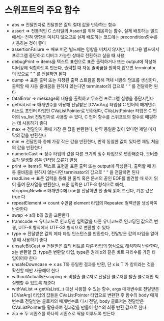 # 스위프트의 주요 함수
* abs => 전달인자로 전달받은 값의 절대 값을 반환하는 함수
* assert => 전통적인 C 스타일의 Assert를 위해 제공하는 함수, 실제 배포하는 빌드에서는 전혀 영향을 미치지 않으므로 실제 배포하는 코드에는 precondition함수를 사용하는 것이 좋다
* assertionFailure => 배포 버전 빌드에는 영향을 미치지 않지만, 디버그용 빌드에서 프로그램 중단하고 디버그 가능한 상태로 전환하고 싶을 때 사용
* debugPrint => items을 텍스트 표현으로 표준 출력하거나 또는 output에 작성해 디버깅에 적합하도록 만든다, 출력할 때 자동 줄바꿈을 원하지 않으면 terminator의 값으로 “ ” 를 전달하면 된다
* dump => 표준 출력 또는 지정된 출력 스트림을 통해 객체 내용의 덤프를 생성한다, 출력할 때 자동 줄바꿈을 원하지 않는다면 terminator의 값으로 “ “ 를 전달하면 된다
* fatalError => message의 내용을 출력하고 무조건 프로그램 실행을 중단시킨다
* getVaList => 매개변수를 이용해 전달받은 [CVarArg] 타입을 C 언어의 매개변수 리스트 포인터 타입인 CVaListPointer로 반환된다, CVaListPointer 타입은 C 언어의 va_list 전달인자로 사용할 수 있다, C 언어 함수를 스위프트의 함수로 매핑하는 데 사용하기 좋다
* max => 전달인자 중에 가장 큰 값을 반환한다, 만약 동일한 값이 있다면 제일 마지막의 값을 반환한다
* min => 전달인자 중에 가장 작은 값을 반환한다, 만약 동일한 값이 있다면 제일 처음의 값을 반환한다
* numericCast => 정수 타입의 값을 다른 크기의 정수 타입으로 변환해준다, 오버플로가 발생할 경우 런타임 오류가 발생
* print => items의 텍스트 표현을 표준 출력 또는 output에 작성한다, 출력할 때 자동 줄바꿈을 원하지 않는다면 terminator의 값으로 “ “ 을 전달하면 된다
* readLine => 표준 입력을 통해 한 줄씩 혹은 문서의 끝인 EOF를 발견할 때 까지 읽어 들여 문자열을 반환한다, 표준 입력은 UTF-8 형식으로 해석, strippingNewline 매개변수에 true를 전달하면 한 줄씩 읽어 드린다, 기본 값은 true 다
* repeatElement => count 수만큼 element 타입의 Repeated 컬렉션을 생성하여 반환한다
* swap => a와 b의 값을 교환한다
* transcode => 유니코드로 인코딩한 입력값을 다른 유니코드로 인코딩된 값으로 변경, UTF-8 형식에서 UTF-32 형식으로 변환할 수 있다
* type => 전달받은 값의 메타 타입 인스턴스를 반환한다, 전달받은 값의 타입을 알아낼 때 사용하기 좋다
* unsafeBitCast => 전달받은 값의 비트를 다른 타입의 형식으로 해석하여 반환한다, x는 반환할 값, type은 변환할 타입, type은 원래 x와 같은 비트 자리수를 가진 타입이어야 한다
* unsafeDowncase => x as T와 동일한 결과를 반환, 단 x is T 가 참이라는 것을 확신할 때만 사용해야 한다
* withoutActuallyEscaping => 비탈출 클로저로 전달된 클로저를 탈출 클로저인 척 실행할 수 있도록 해준다
* withVaList => getVaList(_:) 대신 사용할 수 있는 함수, args 매개변수로 전달받은 [CVarArg] 타입의 값들을 CVaListPointer 타입으로 변환한 후 함수의 body 매개변수로 전달받는 클로저의 매개변수로 다시 전달, body 클로저는 전달받은 CVaListPointer를 활용하여 결과값을 만들어 함수의 최종 반환 값으로 한다
* zip => 두 시퀀스를 하나의 시퀀스로 짝을 이루도록 만든다